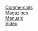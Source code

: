 [Commercials](Commercials/index.html)<br>
[Magazines](Magazines/index.html)<br>
[Manuals](Manuals/index.html)<br>
[Video](Video/index.html)<br>
